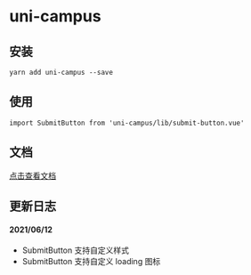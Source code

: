 # uni-campus

## 安装

```Shell
yarn add uni-campus --save
```

## 使用

```Shell
import SubmitButton from 'uni-campus/lib/submit-button.vue'
```

## 文档

[点击查看文档](https://tkiddo.github.io/uni-campus/)

## 更新日志

#### 2021/06/12

- SubmitButton 支持自定义样式
- SubmitButton 支持自定义 loading 图标
